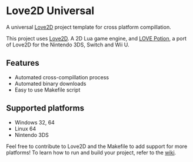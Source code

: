 # Love2D Universal
A universal [Love2D](https://love2d.org/) project template for cross platform compillation.

This project uses [Love2D](https://love2d.org/). A 2D Lua game engine, and [LOVE Potion](https://lovebrew.org/), a port of Love2D for the Nintendo 3DS, Switch and Wii U.

## Features
- Automated cross-compillation process
- Automated binary downloads
- Easy to use Makefile script

## Supported platforms
- Windows 32, 64
- Linux 64
- Nintendo 3DS

Feel free to contribute to Love2D and the Makefile to add support for more platforms!
To learn how to run and build your project, refer to the [wiki](https://github.com/Wolfyxon/love2d-universal/wiki).
